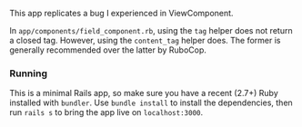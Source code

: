 This app replicates a bug I experienced in ViewComponent.

In `app/components/field_component.rb`, using the `tag` helper does not
return a closed tag. However, using the `content_tag` helper does. The
former is generally recommended over the latter by RuboCop.

### Running

This is a minimal Rails app, so make sure you have a recent (2.7+) Ruby
installed with `bundler`. Use `bundle install` to install the
dependencies, then run `rails s` to bring the app live on
`localhost:3000`.
